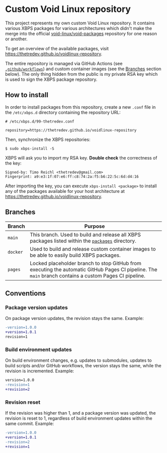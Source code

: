 # Custom Void Linux repository

This project represents my own custom Void Linux repository. It contains various XBPS packages for various architectures which didn't make the merge into the official [void-linux/void-packages](https://github.com/void-linux/void-packages) repository for one reason or another.

To get an overview of the available packages, visit https://thetredev.github.io/voidlinux-repository.

The entire repository is managed via GitHub Actions (see [`.github/workflows`](.github/workflows)) and custom container images (see the [Branches](#branches) section below). The only thing hidden from the public is my private RSA key which is used to sign the XBPS package repository.

## How to install

In order to install packages from this repository, create a new `.conf` file in the `/etc/xbps.d` directory containing the repository URL:
```
# /etc/xbps.d/99-thetredev.conf

repository=https://thetredev.github.io/voidlinux-repository
```

Then, synchronize the XBPS repositories:
```
$ sudo xbps-install -S
```

XBPS will ask you to import my RSA key. **Double check** the correctness of the key:
```
Signed-by: Timo Reichl <thetredev@gmail.com>
Fingerprint: a9:e3:1f:07:e6:ff:c8:74:2a:f5:b6:22:5c:6d:d4:16
```

After importing the key, you can execute `xbps-install <package>` to install any of the packages available for your host architecture at https://thetredev.github.io/voidlinux-repository.

## Branches

| Branch | Purpose
| --- | --- |
| `main` | This branch. Used to build and release all XBPS packages listed within the [`packages`](./packages) directory. |
| `docker` | Used to build and release custom container images to be able to easily build XBPS packages. |
| `pages` | Locked placeholder branch to stop GitHub from executing the automatic GitHub Pages CI pipeline. The `main` branch contains a custom Pages CI pipeline. |

## Conventions

### Package version updates
On package version updates, the revision stays the same. Example:
```diff
-version=1.0.0
+version=1.0.1
revision=1
```

### Build environment updates
On build environment changes, e.g. updates to submodules, updates to build scripts and/or GitHub workflows, the version stays the same, while the revision is incremented. Example:
```diff
version=1.0.0
-revision=1
+revision=2
```

### Revision reset
If the revision was higher than 1, and a package version was updated, the revision is reset to 1, regardless of build environment updates within the same commit. Example:
```diff
-version=1.0.0
+version=1.0.1
-revision=2
+revision=1
```
